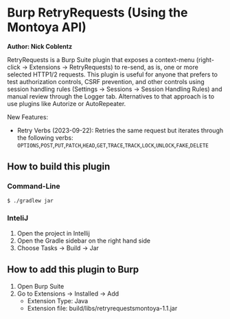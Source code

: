# Burp RetryRequests (Using the Montoya API)
__Author: Nick Coblentz__

RetryRequests is a Burp Suite plugin that exposes a context-menu (right-click -> Extensions -> RetryRequests) to re-send, as is, one or more selected HTTP1/2 requests. This plugin is useful for anyone that prefers to test authorization controls, CSRF prevention, and other controls using session handling rules (Settings -> Sessions -> Session Handling Rules) and manual review through the Logger tab. Alternatives to that approach is to use plugins like Autorize or AutoRepeater.

New Features:
- Retry Verbs (2023-09-22): Retries the same request but iterates through the following verbs: `OPTIONS`,`POST`,`PUT`,`PATCH`,`HEAD`,`GET`,`TRACE`,`TRACK`,`LOCK`,`UNLOCK`,`FAKE`,`DELETE`

## How to build this plugin
### Command-Line
```bash
$ ./gradlew jar
```
### InteliJ
1. Open the project in Intellij
2. Open the Gradle sidebar on the right hand side
3. Choose Tasks -> Build -> Jar

## How to add this plugin to Burp
1. Open Burp Suite
2. Go to Extensions -> Installed -> Add
   - Extension Type: Java
   - Extension file: build/libs/retryrequestsmontoya-1.1.jar

